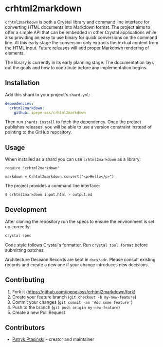 # crhtml2markdown

`crhtml2markdown` is both a Crystal library and command line interface for
converting HTML documents into Markdown format. The project aims to offer a
simple API that can be embedded in other Crystal applications while also
providing an easy to use binary for quick conversions on the command line.
At this early stage the conversion only extracts the textual content from the
HTML input. Future releases will add proper Markdown rendering of elements.

The library is currently in its early planning stage. The documentation lays out
the goals and how to contribute before any implementation begins.

## Installation

Add this shard to your project's `shard.yml`:

```yaml
dependencies:
  crhtml2markdown:
    github: ipepe-oss/crhtml2markdown
```

Then run `shards install` to fetch the dependency. Once the project publishes
releases, you will be able to use a version constraint instead of pointing to
the GitHub repository.

## Usage

When installed as a shard you can use `crhtml2markdown` as a library:

```crystal
require "crhtml2markdown"

markdown = Crhtml2markdown.convert("<p>Hello</p>")
```

The project provides a command line interface:

```bash
$ crhtml2markdown input.html > output.md
```


## Development

After cloning the repository run the specs to ensure the environment is set up
correctly:

```bash
crystal spec
```

Code style follows Crystal's formatter. Run `crystal tool format` before
submitting patches.

Architecture Decision Records are kept in `docs/adr`. Please consult existing
records and create a new one if your change introduces new decisions.

## Contributing

1. Fork it (<https://github.com/ipepe-oss/crhtml2markdown/fork>)
2. Create your feature branch (`git checkout -b my-new-feature`)
3. Commit your changes (`git commit -am 'Add some feature'`)
4. Push to the branch (`git push origin my-new-feature`)
5. Create a new Pull Request

## Contributors

- [Patryk Ptasiński](https://github.com/ipepe-oss) - creator and maintainer
